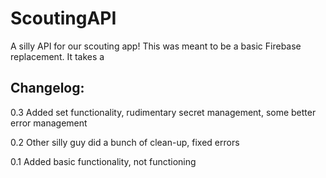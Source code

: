 # ScoutingAPI

A silly API for our scouting app! This was meant to be a basic Firebase replacement. It takes a 

## Changelog:
0.3
Added set functionality, rudimentary secret management, some better error management

0.2
Other silly guy did a bunch of clean-up, fixed errors

0.1
Added basic functionality, not functioning